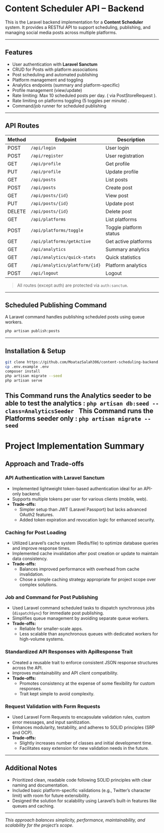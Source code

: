 # Content Scheduler API – Backend

This is the Laravel backend implementation for a **Content Scheduler** system. It provides a RESTful API to support scheduling, publishing, and managing social media posts across multiple platforms.

---

## Features

- User authentication with **Laravel Sanctum**
- CRUD for Posts with platform associations
- Post scheduling and automated publishing
- Platform management and toggling
- Analytics endpoints (summary and platform-specific)
- Profile management (view/update)
- Rate limiting: Max 10 scheduled posts per day. ( via PostStoreRequest ).
- Rate limiting on platforms toggling (5 toggles per minute) .
- Command/job runner for scheduled publishing

---

## API Routes

| Method | Endpoint                          | Description |
|--------|-----------------------------------|-------------|
| POST   | `/api/login`                      | User login |
| POST   | `/api/register`                   | User registration |
| GET    | `/api/profile`                    | Get profile |
| PUT    | `/api/profile`                    | Update profile |
| GET    | `/api/posts`                      | List posts |
| POST   | `/api/posts`                      | Create post |
| GET    | `/api/posts/{id}`                 | View post |
| PUT    | `/api/posts/{id}`                 | Update post |
| DELETE | `/api/posts/{id}`                 | Delete post |
| GET    | `/api/platforms`                  | List platforms |
| POST   | `/api/platforms/toggle`           | Toggle platform status |
| GET    | `/api/platforms/getActive`        | Get active platforms |
| GET    | `/api/analytics`                  | Summary analytics |
| GET    | `/api/analytics/quick-stats`      | Quick statistics |
| GET    | `/api/analytics/platform/{id}`    | Platform analytics |
| POST   | `/api/logout`                     | Logout |

> All routes (except auth) are protected via `auth:sanctum`.

---

## Scheduled Publishing Command

A Laravel command handles publishing scheduled posts using queue workers.

```bash
php artisan publish:posts
```
---

## Installation & Setup

```bash
git clone https://github.com/MoatazSalah306/content-scheduling-backend.git
cp .env.example .env
composer install
php artisan migrate --seed
php artisan serve
```
This Command runs the Analytics seeder to be able to test the analytics : ```php artisan db:seed --class=AnalyticsSeeder ```
This Command runs the Platforms seeder only : ```php artisan migrate --seed ```
---
# Project Implementation Summary

## Approach and Trade-offs

### API Authentication with Laravel Sanctum
- Implemented lightweight token-based authentication ideal for an API-only backend.
- Supports multiple tokens per user for various clients (mobile, web).
- **Trade-offs:**
  - Simpler setup than JWT (Laravel Passport) but lacks advanced OAuth2 features.
  - Added token expiration and revocation logic for enhanced security.

### Caching for Post Loading
- Utilized Laravel’s cache system (Redis/file) to optimize database queries and improve response times.
- Implemented cache invalidation after post creation or update to maintain data consistency.
- **Trade-offs:**
  - Balances improved performance with overhead from cache invalidation.
  - Chose a simple caching strategy appropriate for project scope over complex solutions.

### Job and Command for Post Publishing
- Used Laravel command scheduled tasks to dispatch synchronous jobs (`dispatchSync`) for immediate post publishing.
- Simplifies queue management by avoiding separate queue workers.
- **Trade-offs:**
  - Reliable for smaller-scale apps.
  - Less scalable than asynchronous queues with dedicated workers for high-volume systems.

### Standardized API Responses with ApiResponse Trait
- Created a reusable trait to enforce consistent JSON response structures across the API.
- Improves maintainability and API client compatibility.
- **Trade-offs:**
  - Promotes consistency at the expense of some flexibility for custom responses.
  - Trait kept simple to avoid complexity.

### Request Validation with Form Requests
- Used Laravel Form Requests to encapsulate validation rules, custom error messages, and input sanitization.
- Enhances modularity, testability, and adheres to SOLID principles (SRP and OCP).
- **Trade-offs:**
  - Slightly increases number of classes and initial development time.
  - Facilitates easy extension for new validation needs in the future.

---

## Additional Notes
- Prioritized clean, readable code following SOLID principles with clear naming and documentation.
- Included basic platform-specific validations (e.g., Twitter’s character limit) with room for future extensibility.
- Designed the solution for scalability using Laravel’s built-in features like queues and caching.

---

*This approach balances simplicity, performance, maintainability, and scalability for the project’s scope.*

